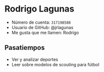 # Rodrigo Lagunas

- Número de cuenta: `317198588`
- Usuario de GitHub: @jrlagunas
- Me gusta que me llamen: Rodrigo

## Pasatiempos
- Ver y analizar deportes
- Leer sobre modelos de scouting para fútbol